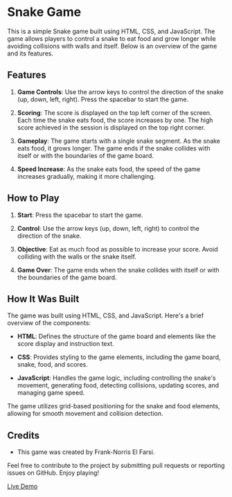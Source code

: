 # Snake Game

This is a simple Snake game built using HTML, CSS, and JavaScript. The game allows players to control a snake to eat food and grow longer while avoiding collisions with walls and itself. Below is an overview of the game and its features.

## Features

1. **Game Controls**: Use the arrow keys to control the direction of the snake (up, down, left, right). Press the spacebar to start the game.
   
2. **Scoring**: The score is displayed on the top left corner of the screen. Each time the snake eats food, the score increases by one. The high score achieved in the session is displayed on the top right corner.

3. **Gameplay**: The game starts with a single snake segment. As the snake eats food, it grows longer. The game ends if the snake collides with itself or with the boundaries of the game board.

4. **Speed Increase**: As the snake eats food, the speed of the game increases gradually, making it more challenging.

## How to Play

1. **Start**: Press the spacebar to start the game.
   
2. **Control**: Use the arrow keys (up, down, left, right) to control the direction of the snake.
   
3. **Objective**: Eat as much food as possible to increase your score. Avoid colliding with the walls or the snake itself.
   
4. **Game Over**: The game ends when the snake collides with itself or with the boundaries of the game board.

## How It Was Built

The game was built using HTML, CSS, and JavaScript. Here's a brief overview of the components:

- **HTML**: Defines the structure of the game board and elements like the score display and instruction text.
   
- **CSS**: Provides styling to the game elements, including the game board, snake, food, and scores.
   
- **JavaScript**: Handles the game logic, including controlling the snake's movement, generating food, detecting collisions, updating scores, and managing game speed.

The game utilizes grid-based positioning for the snake and food elements, allowing for smooth movement and collision detection.

## Credits

- This game was created by Frank-Norris El Farsi.


Feel free to contribute to the project by submitting pull requests or reporting issues on GitHub. Enjoy playing!

[Live Demo](https://elfarsif.github.io/snake-game) 
